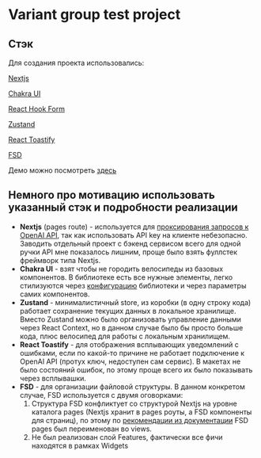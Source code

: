 # Variant group test project

## Стэк

Для создания проекта использовались:

[Nextjs](https://nextjs.org/docs)

[Chakra UI](https://chakra-ui.com/docs/get-started/installation)

[React Hook Form](https://react-hook-form.com/get-started)

[Zustand](https://zustand.docs.pmnd.rs/getting-started/introduction)

[React Toastify](https://fkhadra.github.io/react-toastify/category/getting-started)

[FSD](https://feature-sliced.design/docs)

Демо можно посмотреть [здесь](https://variant-group-test-project.vercel.app/)

## Немного про мотивацию использовать указанный стэк и подробности реализации

- **Nextjs** (pages route) - используется для [проксирования запросов к OpenAI API](https://github.com/verkhoturov/variant-group-test-project/blob/main/src/pages/api/openai.ts), так как использовать API key на клиенте небезопасно. Заводить отдельный проект с бэкенд сервисом всего для одной ручки API мне показалось лишним, проще было взять фуллстек фреймворк типа Nextjs.
- **Chakra UI** - взят чтобы не городить велосипеды из базовых компонентов. В библиотеке есть все нужные элементы, легко стилизуются через [конфигурацию](https://github.com/verkhoturov/variant-group-test-project/blob/main/src/shared/ui/theme.ts) библиотеки и через параметры самих компонентов.
- **Zustand** - минималистичный store, из коробки (в одну строку кода) работает сохранение текущих данных в локальное хранилище. Вместо Zustand можно было организовать управление данными через React Context, но в данном случае было бы просто больше кода, плюс велосипед для работы с локальным хранилищем.
- **React Toastify** - для отображения всплывающих уведомлений с ошибками, если по какой-то причине не работает подключение к OpenAI API (протух ключ, недоступен сам сервис). В макетах не было состояний ошибок, по этому проще всего их было показывать через всплывашки.
- **FSD** - для организации файловой структуры. В данном конкретом случае, FSD используется с двумя оговорками:
  1) Cтруктура FSD конфликтует со структурой Nextjs на уровне каталога pages (Nextjs хранит в pages роуты, а FSD компоненты для страниц), по этому по [рекомендации из документации](https://feature-sliced.design/docs/guides/tech/with-nextjs#renaming-the-pages-layer-within-the-fsd-structure) FSD pages был переименован во views.
  2) Не был реализован слой Features, фактически все фичи находятся в рамках Widgets

